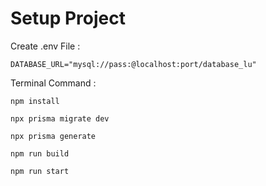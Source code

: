 # Setup Project

Create .env File :

```
DATABASE_URL="mysql://pass:@localhost:port/database_lu"
```

Terminal Command :

```shell
npm install

npx prisma migrate dev

npx prisma generate

npm run build

npm run start
```
